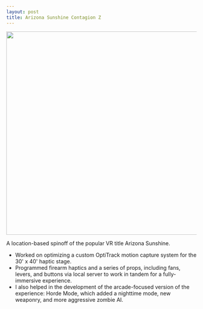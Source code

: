 ```yaml
---
layout: post
title: Arizona Sunshine Contagion Z
---
```

<img src="/assets/arizonazombies.gif" width=540>
<!--![ArizonaSunshine](/assets/arizonazombies.gif=640x360)-->

A location-based spinoff of the popular VR title Arizona Sunshine. 
* Worked on optimizing a custom OptiTrack motion capture system for the 30' x 40' haptic stage. 
* Programmed firearm haptics and a series of props, including fans, levers, and buttons via local server to work in tandem for a fully-immersive experience.
* I also helped in the development of the arcade-focused version of the experience: Horde Mode, which added a nighttime mode, new weaponry, and more aggressive zombie AI.   


